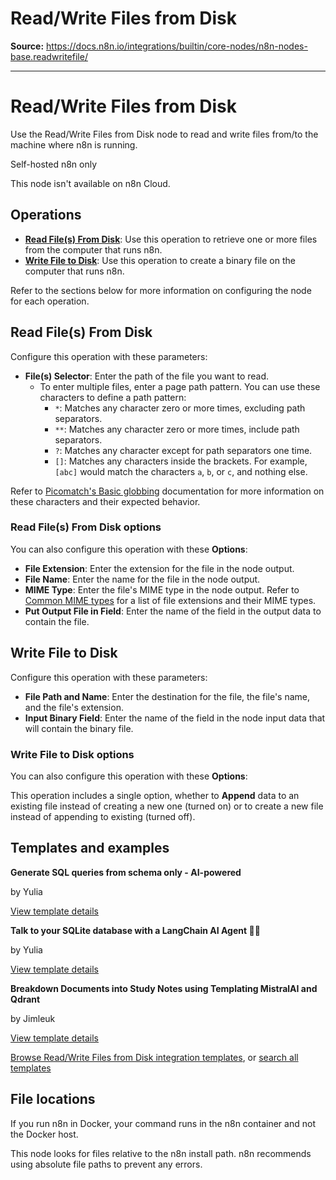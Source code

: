 # Read/Write Files from Disk

**Source:** https://docs.n8n.io/integrations/builtin/core-nodes/n8n-nodes-base.readwritefile/

---

# Read/Write Files from Disk

Use the Read/Write Files from Disk node to read and write files from/to the machine where n8n is running.

Self-hosted n8n only

This node isn't available on n8n Cloud.

## Operations

- [**Read File(s) From Disk**](#read-files-from-disk): Use this operation to retrieve one or more files from the computer that runs n8n.
- [**Write File to Disk**](#write-file-to-disk): Use this operation to create a binary file on the computer that runs n8n.

Refer to the sections below for more information on configuring the node for each operation.

## Read File(s) From Disk

Configure this operation with these parameters:

- **File(s) Selector**: Enter the path of the file you want to read.
  - To enter multiple files, enter a page path pattern. You can use these characters to define a path pattern:
    - `*`: Matches any character zero or more times, excluding path separators.
    - `**`: Matches any character zero or more times, include path separators.
    - `?`: Matches any character except for path separators one time.
    - `[]`: Matches any characters inside the brackets. For example, `[abc]` would match the characters `a`, `b`, or `c`, and nothing else.

Refer to [Picomatch's Basic globbing](https://github.com/micromatch/picomatch#basic-globbing) documentation for more information on these characters and their expected behavior.

### Read File(s) From Disk options

You can also configure this operation with these **Options**:

- **File Extension**: Enter the extension for the file in the node output.
- **File Name**: Enter the name for the file in the node output.
- **MIME Type**: Enter the file's MIME type in the node output. Refer to [Common MIME types](https://developer.mozilla.org/en-US/docs/Web/HTTP/Basics_of_HTTP/MIME_types/Common_types) for a list of file extensions and their MIME types.
- **Put Output File in Field**: Enter the name of the field in the output data to contain the file.

## Write File to Disk

Configure this operation with these parameters:

- **File Path and Name**: Enter the destination for the file, the file's name, and the file's extension.
- **Input Binary Field**: Enter the name of the field in the node input data that will contain the binary file.

### Write File to Disk options

You can also configure this operation with these **Options**:

This operation includes a single option, whether to **Append** data to an existing file instead of creating a new one (turned on) or to create a new file instead of appending to existing (turned off).

## Templates and examples

**Generate SQL queries from schema only - AI-powered**

by Yulia

[View template details](https://n8n.io/workflows/2508-generate-sql-queries-from-schema-only-ai-powered/)

**Talk to your SQLite database with a LangChain AI Agent 🧠💬**

by Yulia

[View template details](https://n8n.io/workflows/2292-talk-to-your-sqlite-database-with-a-langchain-ai-agent/)

**Breakdown Documents into Study Notes using Templating MistralAI and Qdrant**

by Jimleuk

[View template details](https://n8n.io/workflows/2339-breakdown-documents-into-study-notes-using-templating-mistralai-and-qdrant/)

[Browse Read/Write Files from Disk integration templates](https://n8n.io/integrations/readwrite-files-from-disk/), or [search all templates](https://n8n.io/workflows/)

## File locations

If you run n8n in Docker, your command runs in the n8n container and not the Docker host.

This node looks for files relative to the n8n install path. n8n recommends using absolute file paths to prevent any errors.
